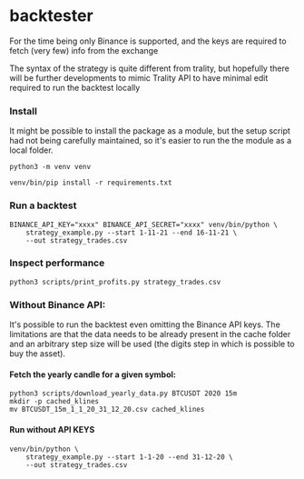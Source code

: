 # backtester


For the time being only Binance is supported, and the keys
are required to fetch (very few) info from the exchange

The syntax of the strategy is quite different from trality,
but hopefully there will be further developments to mimic
Trality API to have minimal edit required to run the backtest
locally


### Install

It might be possible to install the package as a module,
but the setup script had not being carefully maintained, so
it's easier to run the the module as a local folder.

    python3 -m venv venv

    venv/bin/pip install -r requirements.txt



### Run a backtest


    BINANCE_API_KEY="xxxx" BINANCE_API_SECRET="xxxx" venv/bin/python \
        strategy_example.py --start 1-11-21 --end 16-11-21 \
        --out strategy_trades.csv

### Inspect performance

    python3 scripts/print_profits.py strategy_trades.csv


### Without Binance API:


It's possible to run the backtest even omitting the Binance API keys.
The limitations are that the data needs to be already present in the cache 
folder and an arbitrary step size will be used (the digits step in which is 
possible to buy the asset).


#### Fetch the yearly candle for a given symbol:


    python3 scripts/download_yearly_data.py BTCUSDT 2020 15m
    mkdir -p cached_klines
    mv BTCUSDT_15m_1_1_20_31_12_20.csv cached_klines


#### Run without API KEYS

    venv/bin/python \
        strategy_example.py --start 1-1-20 --end 31-12-20 \
        --out strategy_trades.csv 


